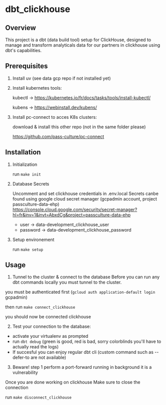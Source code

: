 # dbt_clickhouse

## Overview
This project is a dbt (data build tool) setup for ClickHouse, designed to manage and transform analyticals data for our partners in clickhouse using dbt's capabilities.

## Prerequisites

1. Install uv (see data gcp repo if not installed yet)

2. Install kubernetes tools:
    
    kubectl -> https://kubernetes.io/fr/docs/tasks/tools/install-kubectl/

    kubens -> https://webinstall.dev/kubens/

3. Install pc-connect to acces K8s clusters:

    download & install this other repo (not in the same folder please)
    
    https://github.com/pass-culture/pc-connect

## Installation

1. Initialization

    run `make init`

2. Database Secrets

    Uncomment and set clickhouse credentials in .env.local 
Secrets canbe found using google cloud secret manager (gcpadmin account, project passculture-data-ehp)
https://console.cloud.google.com/security/secret-manager?hl=fr&inv=1&invt=AbxdCg&project=passculture-data-ehp

    - user -> data-development_clickhouse_user
    - password -> data-development_clickhouse_password

3. Setup environement

    run `make setup`

## Usage

1. Tunnel to the cluster & connect to the database
Before you can run any dbt commands locally you must tunnel to the cluster.

you must be authenticated first (`gcloud auth application-default login` gcpadmin)

then run `make connect_clickhouse`

you should now be connected clickhouse

2. Test your connection to the database:
- activate your virtualenv as prompted
- run `dbt debug` (green is good, red is bad, sorry colorblinds you'll have to actually read the logs)
- If succesful you can enjoy regular dbt cli (custom command such as --defer-to are not available)

3. Beware! step 1 perform a port-forward running in background it is a vulnerability

Once you are done working on clickhouse Make sure to close the connection

run `make disconnect_clickhouse`



